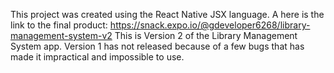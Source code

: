 This project was created using the React Native JSX language. A here is the link to the final product: https://snack.expo.io/@gdeveloper6268/library-management-system-v2
This is Version 2 of the Library Management System app. Version 1 has not released because of a few bugs that has made it impractical and impossible to use.
